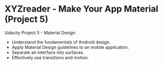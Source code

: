 # XYZreader - Make Your App Material (Project 5)
Udacity Project 5 - Material Design

<ul>
<li>Understand the fundamentals of Android design.</li>
<li>Apply Material Design guidelines to an mobile application.</li>
<li>Separate an interface into surfaces.</li>
<li>Effectively use transitions and motion.</li>
</ul>
